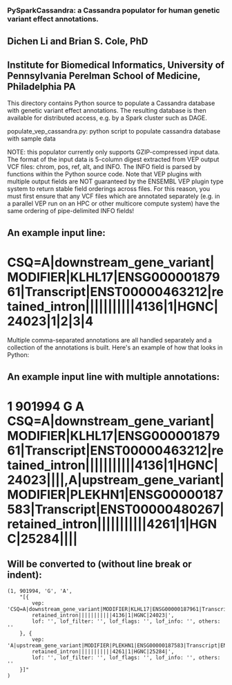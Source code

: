 ### PySparkCassandra: a Cassandra populator for human genetic variant effect annotations.
## Dichen Li and Brian S. Cole, PhD
## Institute for Biomedical Informatics, University of Pennsylvania Perelman School of Medicine, Philadelphia PA

This directory contains Python source to populate a Cassandra database with genetic variant effect annotations.  The resulting database is then available for distributed access, e.g. by a Spark cluster such as DAGE.

populate_vep_cassandra.py: python script to populate cassandra database with sample data

NOTE: this populator currently only supports GZIP-compressed input data.  The format of the input data is 5-column digest extracted from VEP output VCF files: chrom, pos, ref, alt, and INFO.  The INFO field is parsed by functions within the Python source code.  Note that VEP plugins with multiple output fields are NOT guaranteed by the ENSEMBL VEP plugin type system to return stable field orderings across files.  For this reason, you must first ensure that any VCF files which are annotated separately (e.g. in a parallel VEP run on an HPC or other multicore compute system) have the same ordering of pipe-delimited INFO fields!

## An example input line:

# CSQ=A|downstream_gene_variant|MODIFIER|KLHL17|ENSG00000187961|Transcript|ENST00000463212|retained_intron|||||||||||4136|1|HGNC|24023|1|2|3|4

Multiple comma-separated annotations are all handled separately and a collection of the annotations is built.  Here's an example of how that looks in Python:

## An example input line with multiple annotations:
# 1	901994	G	A	CSQ=A|downstream_gene_variant|MODIFIER|KLHL17|ENSG00000187961|Transcript|ENST00000463212|retained_intron|||||||||||4136|1|HGNC|24023||||,A|upstream_gene_variant|MODIFIER|PLEKHN1|ENSG00000187583|Transcript|ENST00000480267|retained_intron|||||||||||4261|1|HGNC|25284||||

## Will be converted to (without line break or indent):
    (1, 901994, 'G', 'A',
        "[{
            vep: 'CSQ=A|downstream_gene_variant|MODIFIER|KLHL17|ENSG00000187961|Transcript|ENST00000463212|
            retained_intron|||||||||||4136|1|HGNC|24023|',
            lof: '', lof_filter: '', lof_flags: '', lof_info: '', others: ''
        }, {
            vep: 'A|upstream_gene_variant|MODIFIER|PLEKHN1|ENSG00000187583|Transcript|ENST00000480267|
            retained_intron|||||||||||4261|1|HGNC|25284|',
            lof: '', lof_filter: '', lof_flags: '', lof_info: '', others: ''
        }]"
    )
